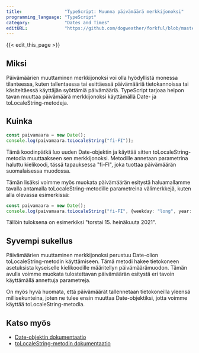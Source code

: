 ```yaml
---
title:                "TypeScript: Muunna päivämäärä merkkijonoksi"
programming_language: "TypeScript"
category:             "Dates and Times"
editURL:              "https://github.com/dogweather/forkful/blob/master/content/fi/typescript/converting-a-date-into-a-string.md"
---
```


{{< edit_this_page >}}

## Miksi

Päivämäärien muuttaminen merkkijonoksi voi olla hyödyllistä monessa tilanteessa, kuten tallentaessa tai esittäessä päivämääriä tietokannoissa tai käsiteltäessä käyttäjän syöttämiä päivämääriä. TypeScript tarjoaa helpon tavan muuttaa päivämäärä merkkijonoksi käyttämällä Date- ja toLocaleString-metodeja.

## Kuinka

```typescript
const paivamaara = new Date();
console.log(paivamaara.toLocaleString("fi-FI")); 
```

Tämä koodinpätkä luo uuden Date-objektin ja käyttää sitten toLocaleString-metodia muuttaakseen sen merkkijonoksi. Metodille annetaan parametrina haluttu kielikoodi, tässä tapauksessa "fi-FI", joka tuottaa päivämäärän suomalaisessa muodossa.

Tämän lisäksi voimme myös muokata päivämäärän esitystä haluamallamme tavalla antamalla toLocaleString-metodille parametreina välimerkkejä, kuten alla olevassa esimerkissä:

```typescript
const paivamaara = new Date();
console.log(paivamaara.toLocaleString("fi-FI", {weekday: "long", year: "numeric", month: "long", day: "numeric"})); 
```

Tällöin tuloksena on esimerkiksi "torstai 15. heinäkuuta 2021".

## Syvempi sukellus

Päivämäärien muuttaminen merkkijonoksi perustuu Date-olion toLocaleString-metodin käyttämiseen. Tämä metodi hakee tietokoneen asetuksista kyseiselle kielikoodille määritellyn päivämäärämuodon. Tämän avulla voimme muokata tulostettavan päivämäärän esitystä eri tavoin käyttämällä annettuja parametreja.

On myös hyvä huomata, että päivämäärät tallennetaan tietokoneilla yleensä millisekunteina, joten ne tulee ensin muuttaa Date-objektiksi, jotta voimme käyttää toLocaleString-metodia.

## Katso myös

- [Date-objektin dokumentaatio](https://developer.mozilla.org/en-US/docs/Web/JavaScript/Reference/Global_Objects/Date)
- [toLocaleString-metodin dokumentaatio](https://developer.mozilla.org/en-US/docs/Web/JavaScript/Reference/Global_Objects/Date/toLocaleString)